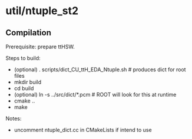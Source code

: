 # util/ntuple_st2

## Compilation

Prerequisite: prepare ttHSW.

Steps to build:
* (optional) . scripts/dict_CU_ttH_EDA_Ntuple.sh # produces dict for root files
* mkdir build
* cd build
* (optional) ln -s ../src/dict/*.pcm # ROOT will look for this at runtime
* cmake ..
* make

Notes:
- uncomment ntuple_dict.cc in CMakeLists if intend to use
